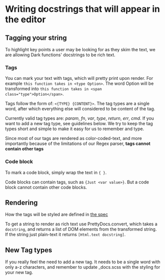 # Writing docstrings that will appear in the editor

## Tagging your string
To highlight key points a user may be looking for as they skim the text, we are allowing Dark functions' docstrings to be rich text.

### Tags

You can mark your text with tags, which will pretty print upon render. For example `this function takes in <type Option>`.
The word Option will be transformed into `this function takes in <span class="type">Option</span>`.

Tags follow the form of: `<{TYPE} {CONTENT}>`. The tag types are a single word, after which everything else will considered to be content of the tag.

Currently valid tag types are: *param*, *fn*, *var*, *type*, *return*, *err*, *cmd*. If you want to add a new tag type, see guidelines below.
We try to keep the tag types short and simple to make it easy for us to remember and type.

Since most of our tags are rendered as color-coded-text, and more importantly because of the limitations of our Regex parser, **tags cannot contain other tags**

### Code block

To mark a code block, simply wrap the text in `{ }`. 

Code blocks can contain tags, such as `{Just <var value>}`. But a code block cannot contain other code blocks.

## Rendering

How the tags will be styled are defined in [the spec](https://www.notion.so/darklang/Rich-Text-Docstrings-1358553ec49d4ba0b52d04995014152c)

To get a string to render as rich text use PrettyDocs.convert, which takes a `docstring`, and returns a list of DOM elements from the transformed string. If the string just plain-text it returns `[Html.text docstring]`.

## New Tag types

If you really feel the need to add a new tag. It needs to be a single word with only a-z characters, and remember to update _docs.scss with the styling for your new tag.

